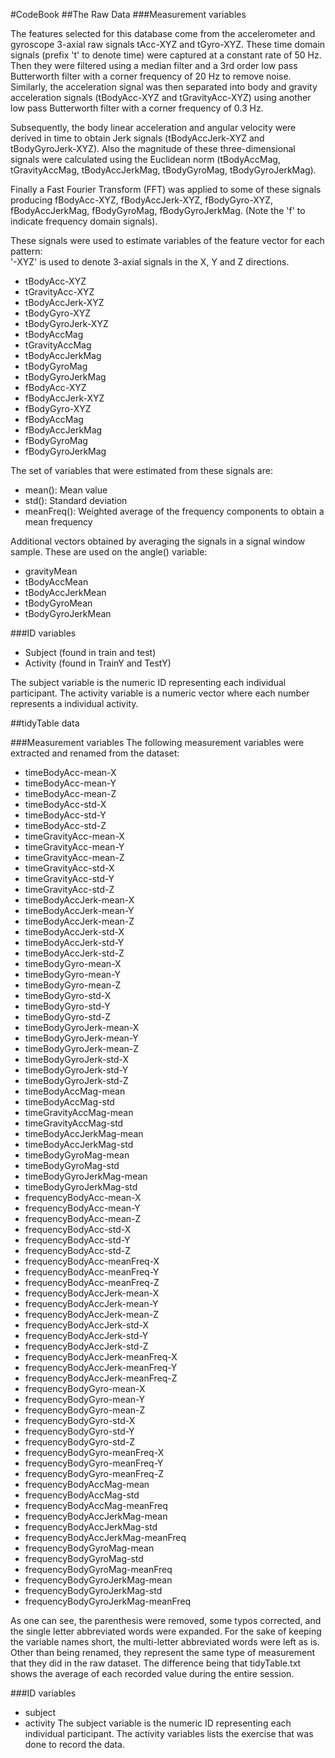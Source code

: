 #CodeBook
##The Raw Data
###Measurement variables

The features selected for this database come from the accelerometer and gyroscope 3-axial raw signals tAcc-XYZ and tGyro-XYZ. These time domain signals (prefix 't' to denote time) were captured at a constant rate of 50 Hz. Then they were filtered using a median filter and a 3rd order low pass Butterworth filter with a corner frequency of 20 Hz to remove noise. Similarly, the acceleration signal was then separated into body and gravity acceleration signals (tBodyAcc-XYZ and tGravityAcc-XYZ) using another low pass Butterworth filter with a corner frequency of 0.3 Hz. 

Subsequently, the body linear acceleration and angular velocity were derived in time to obtain Jerk signals (tBodyAccJerk-XYZ and tBodyGyroJerk-XYZ). Also the magnitude of these three-dimensional signals were calculated using the Euclidean norm (tBodyAccMag, tGravityAccMag, tBodyAccJerkMag, tBodyGyroMag, tBodyGyroJerkMag). 

Finally a Fast Fourier Transform (FFT) was applied to some of these signals producing fBodyAcc-XYZ, fBodyAccJerk-XYZ, fBodyGyro-XYZ, fBodyAccJerkMag, fBodyGyroMag, fBodyGyroJerkMag. (Note the 'f' to indicate frequency domain signals). 

These signals were used to estimate variables of the feature vector for each pattern:  
'-XYZ' is used to denote 3-axial signals in the X, Y and Z directions.

* tBodyAcc-XYZ
* tGravityAcc-XYZ
* tBodyAccJerk-XYZ
* tBodyGyro-XYZ
* tBodyGyroJerk-XYZ
* tBodyAccMag
* tGravityAccMag
* tBodyAccJerkMag
* tBodyGyroMag
* tBodyGyroJerkMag
* fBodyAcc-XYZ
* fBodyAccJerk-XYZ
* fBodyGyro-XYZ
* fBodyAccMag
* fBodyAccJerkMag
* fBodyGyroMag
* fBodyGyroJerkMag

The set of variables that were estimated from these signals are: 

- mean(): Mean value
- std(): Standard deviation
- meanFreq(): Weighted average of the frequency components to obtain a mean frequency

Additional vectors obtained by averaging the signals in a signal window sample. These are used on the angle() variable:

* gravityMean
* tBodyAccMean
* tBodyAccJerkMean
* tBodyGyroMean
* tBodyGyroJerkMean

###ID variables

  * Subject (found in train and test)
  * Activity (found in TrainY and TestY)

The subject variable is the numeric ID representing each individual participant.
The activity variable is a numeric vector where each number represents a individual activity.

##tidyTable data

###Measurement variables
The following measurement variables were extracted and renamed from the dataset:

  * timeBodyAcc-mean-X
  * timeBodyAcc-mean-Y
  * timeBodyAcc-mean-Z
  * timeBodyAcc-std-X
  * timeBodyAcc-std-Y
  * timeBodyAcc-std-Z
  * timeGravityAcc-mean-X
  * timeGravityAcc-mean-Y
  * timeGravityAcc-mean-Z
  * timeGravityAcc-std-X
  * timeGravityAcc-std-Y
  * timeGravityAcc-std-Z
  * timeBodyAccJerk-mean-X
  * timeBodyAccJerk-mean-Y
  * timeBodyAccJerk-mean-Z
  * timeBodyAccJerk-std-X
  * timeBodyAccJerk-std-Y
  * timeBodyAccJerk-std-Z
  * timeBodyGyro-mean-X
  * timeBodyGyro-mean-Y
  * timeBodyGyro-mean-Z
  * timeBodyGyro-std-X
  * timeBodyGyro-std-Y
  * timeBodyGyro-std-Z
  * timeBodyGyroJerk-mean-X
  * timeBodyGyroJerk-mean-Y
  * timeBodyGyroJerk-mean-Z
  * timeBodyGyroJerk-std-X
  * timeBodyGyroJerk-std-Y
  * timeBodyGyroJerk-std-Z
  * timeBodyAccMag-mean
  * timeBodyAccMag-std
  * timeGravityAccMag-mean
  * timeGravityAccMag-std
  * timeBodyAccJerkMag-mean
  * timeBodyAccJerkMag-std
  * timeBodyGyroMag-mean
  * timeBodyGyroMag-std
  * timeBodyGyroJerkMag-mean
  * timeBodyGyroJerkMag-std
  * frequencyBodyAcc-mean-X
  * frequencyBodyAcc-mean-Y
  * frequencyBodyAcc-mean-Z
  * frequencyBodyAcc-std-X
  * frequencyBodyAcc-std-Y
  * frequencyBodyAcc-std-Z
  * frequencyBodyAcc-meanFreq-X
  * frequencyBodyAcc-meanFreq-Y
  * frequencyBodyAcc-meanFreq-Z
  * frequencyBodyAccJerk-mean-X
  * frequencyBodyAccJerk-mean-Y
  * frequencyBodyAccJerk-mean-Z
  * frequencyBodyAccJerk-std-X
  * frequencyBodyAccJerk-std-Y
  * frequencyBodyAccJerk-std-Z
  * frequencyBodyAccJerk-meanFreq-X
  * frequencyBodyAccJerk-meanFreq-Y
  * frequencyBodyAccJerk-meanFreq-Z
  * frequencyBodyGyro-mean-X
  * frequencyBodyGyro-mean-Y
  * frequencyBodyGyro-mean-Z
  * frequencyBodyGyro-std-X
  * frequencyBodyGyro-std-Y
  * frequencyBodyGyro-std-Z
  * frequencyBodyGyro-meanFreq-X
  * frequencyBodyGyro-meanFreq-Y
  * frequencyBodyGyro-meanFreq-Z
  * frequencyBodyAccMag-mean
  * frequencyBodyAccMag-std
  * frequencyBodyAccMag-meanFreq
  * frequencyBodyAccJerkMag-mean
  * frequencyBodyAccJerkMag-std
  * frequencyBodyAccJerkMag-meanFreq
  * frequencyBodyGyroMag-mean
  * frequencyBodyGyroMag-std
  * frequencyBodyGyroMag-meanFreq
  * frequencyBodyGyroJerkMag-mean
  * frequencyBodyGyroJerkMag-std
  * frequencyBodyGyroJerkMag-meanFreq
  
As one can see, the parenthesis were removed, some typos corrected, and the single letter abbreviated words were expanded. For the sake of keeping the variable names short, the multi-letter abbreviated words were left as is. Other than being renamed, they represent the same type of measurement that they did in the raw dataset. The difference being that tidyTable.txt shows the average of each recorded value during the entire session.

###ID variables
  * subject
  * activity
The subject variable is the numeric ID representing each individual participant.
The activity variables lists the exercise that was done to record the data.